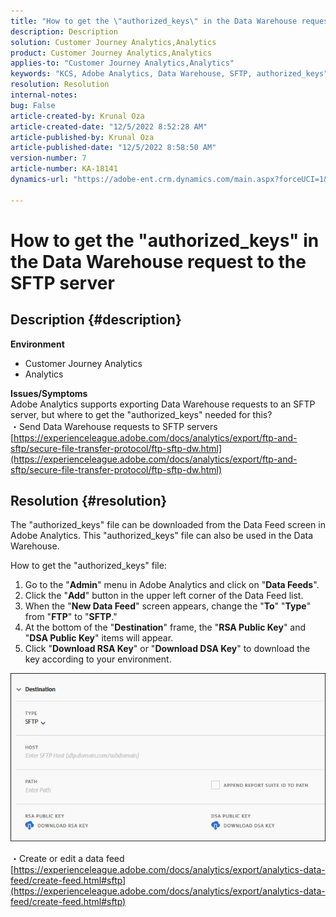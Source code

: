 ```yaml
---
title: "How to get the \"authorized_keys\" in the Data Warehouse request to the SFTP server"
description: Description
solution: Customer Journey Analytics,Analytics
product: Customer Journey Analytics,Analytics
applies-to: "Customer Journey Analytics,Analytics"
keywords: "KCS, Adobe Analytics, Data Warehouse, SFTP, authorized_keys"
resolution: Resolution
internal-notes: 
bug: False
article-created-by: Krunal Oza
article-created-date: "12/5/2022 8:52:28 AM"
article-published-by: Krunal Oza
article-published-date: "12/5/2022 8:58:50 AM"
version-number: 7
article-number: KA-18141
dynamics-url: "https://adobe-ent.crm.dynamics.com/main.aspx?forceUCI=1&pagetype=entityrecord&etn=knowledgearticle&id=eb9b5f22-7a74-ed11-81aa-6045bd006c82"

---
```

# How to get the "authorized_keys" in the Data Warehouse request to the SFTP server

## Description {#description}

<b>Environment</b>
- Customer Journey Analytics
- Analytics



<b>Issues/Symptoms</b><br>Adobe Analytics supports exporting Data Warehouse requests to an SFTP server, but where to get the "authorized_keys" needed for this?<br>
・Send Data Warehouse requests to SFTP servers
[https://experienceleague.adobe.com/docs/analytics/export/ftp-and-sftp/secure-file-transfer-protocol/ftp-sftp-dw.html](https://experienceleague.adobe.com/docs/analytics/export/ftp-and-sftp/secure-file-transfer-protocol/ftp-sftp-dw.html)

## Resolution {#resolution}


The "authorized_keys" file can be downloaded from the Data Feed screen in Adobe Analytics. This "authorized_keys" file can also be used in the Data Warehouse.

How to get the "authorized_keys" file:

1. Go to the "<b>Admin</b>" menu in Adobe Analytics and click on "<b>Data Feeds</b>".
2. Click the "<b>Add</b>" button in the upper left corner of the Data Feed list.
3. When the "<b>New Data Feed</b>" screen appears, change the "<b>To</b>"  "<b>Type</b>" from "<b>FTP</b>" to "<b>SFTP</b>."
4. At the bottom of the "<b>Destination</b>" frame, the "<b>RSA Public Key</b>" and "<b>DSA Public Key</b>" items will appear.
5. Click "<b>Download RSA Key</b>" or "<b>Download DSA Key</b>" to download the key according to your environment.


![](assets/50e37472-899b-ec11-b400-00224805a4ef.png)

・Create or edit a data feed
[https://experienceleague.adobe.com/docs/analytics/export/analytics-data-feed/create-feed.html#sftp](https://experienceleague.adobe.com/docs/analytics/export/analytics-data-feed/create-feed.html#sftp)
